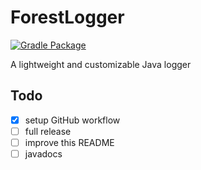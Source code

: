 # ForestLogger

[![Gradle Package](https://github.com/tomheaton/ForestLogger/actions/workflows/gradle-publish.yml/badge.svg)](https://github.com/tomheaton/ForestLogger/actions/workflows/gradle-publish.yml)

A lightweight and customizable Java logger

## Todo
- [x] setup GitHub workflow
- [ ] full release
- [ ] improve this README
- [ ] javadocs
